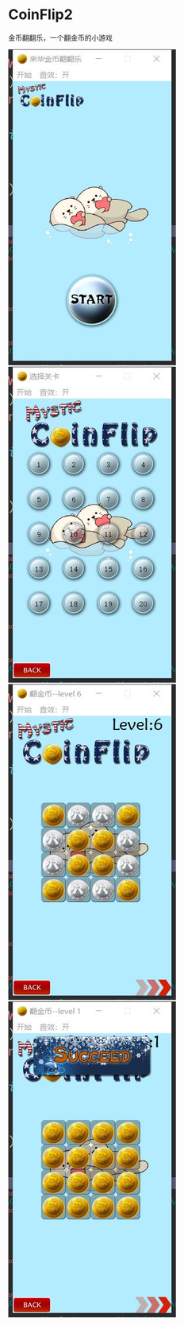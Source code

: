 # CoinFlip2
金币翻翻乐，一个翻金币的小游戏

![image1](https://github.com/luolaihua/CoinFlip2/blob/master/introdution/360截图20201211171659096.jpg)
![image2](https://github.com/luolaihua/CoinFlip2/blob/master/introdution/360截图20201211171706446.jpg)
![image3](https://github.com/luolaihua/CoinFlip2/blob/master/introdution/360截图20201211171714298.jpg)
![image4](https://github.com/luolaihua/CoinFlip2/blob/master/introdution/360截图20201211171729329.jpg)
